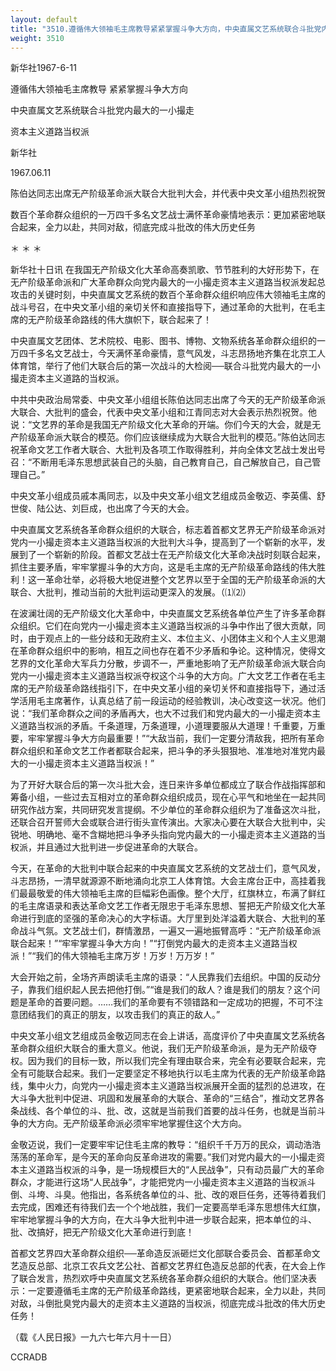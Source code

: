 ```yaml
---
layout: default
title: "3510.遵循伟大领袖毛主席教导紧紧掌握斗争大方向，中央直属文艺系统联合斗批党内最大的一小撮走资本主义道路当权派"
weight: 3510
---
```


新华社1967-6-11

遵循伟大领袖毛主席教导  紧紧掌握斗争大方向

中央直属文艺系统联合斗批党内最大的一小撮走

资本主义道路当权派

新华社

1967.06.11

陈伯达同志出席无产阶级革命派大联合大批判大会，并代表中央文革小组热烈祝贺

数百个革命群众组织的一万四千多名文艺战士满怀革命豪情地表示：更加紧密地联合起来，全力以赴，共同对敌，彻底完成斗批改的伟大历史任务

＊                  ＊                      ＊

新华社十日讯  在我国无产阶级文化大革命高奏凯歌、节节胜利的大好形势下，在无产阶级革命派和广大革命群众向党内最大的一小撮走资本主义道路当权派发起总攻击的关键时刻，中央直属文艺系统的数百个革命群众组织响应伟大领袖毛主席的战斗号召，在中央文革小组的亲切关怀和直接指导下，通过革命的大批判，在毛主席的无产阶级革命路线的伟大旗帜下，联合起来了！

中央直属文艺团体、艺术院校、电影、图书、博物、文物系统各革命群众组织的一万四千多名文艺战士，今天满怀革命豪情，意气风发，斗志昂扬地齐集在北京工人体育馆，举行了他们大联合后的第一次战斗的大检阅──联合斗批党内最大的一小撮走资本主义道路的当权派。

中共中央政治局常委、中央文革小组组长陈伯达同志出席了今天的无产阶级革命派大联合、大批判的盛会，代表中央文革小组和江青同志对大会表示热烈祝贺。他说：“文艺界的革命是我国无产阶级文化大革命的开端。你们今天的大会，就是无产阶级革命派大联合的模范。你们应该继续成为大联合大批判的模范。”陈伯达同志祝革命文艺工作者大联合、大批判及各项工作取得胜利，并向全体文艺战士发出号召：“不断用毛泽东思想武装自己的头脑，自己教育自己，自己解放自己，自己管理自己。”

中央文革小组成员戚本禹同志，以及中央文革小组文艺组成员金敬迈、李英儒、舒世俊、陆公达、刘巨成，也出席了今天的大会。

中央直属文艺系统各革命群众组织的大联合，标志着首都文艺界无产阶级革命派对党内一小撮走资本主义道路当权派的大批判大斗争，提高到了一个崭新的水平，发展到了一个崭新的阶段。首都文艺战士在无产阶级文化大革命决战时刻联合起来，抓住主要矛盾，牢牢掌握斗争的大方向，这是毛主席的无产阶级革命路线的伟大胜利！这一革命壮举，必将极大地促进整个文艺界以至于全国的无产阶级革命派的大联合、大批判，推动当前的大批判运动更深入的发展。（⑴⑵）

在波澜壮阔的无产阶级文化大革命中，中央直属文艺系统各单位产生了许多革命群众组织。它们在向党内一小撮走资本主义道路当权派的斗争中作出了很大贡献，同时，由于观点上的一些分歧和无政府主义、本位主义、小团体主义和个人主义思潮在革命群众组织中的影响，相互之间也存在着不少矛盾和争论。这种情况，使得文艺界的文化革命大军兵力分散，步调不一，严重地影响了无产阶级革命派大联合向党内一小撮走资本主义道路当权派夺权这个斗争的大方向。广大文艺工作者在毛主席的无产阶级革命路线指引下，在中央文革小组的亲切关怀和直接指导下，通过活学活用毛主席著作，认真总结了前一段运动的经验教训，决心改变这一状况。他们说：“我们革命群众之间的矛盾再大，也大不过我们和党内最大的一小撮走资本主义道路当权派的矛盾。千条道理，万条道理，小道理要服从大道理！千重要，万重要，牢牢掌握斗争大方向最重要！”“大敌当前，我们一定要分清敌我，把所有革命群众组织和革命文艺工作者都联合起来，把斗争的矛头狠狠地、准准地对准党内最大的一小撮走资本主义道路当权派！”

为了开好大联合后的第一次斗批大会，连日来许多单位都成立了联合作战指挥部和筹备小组，一些过去互相对立的革命群众组织成员，现在心平气和地坐在一起共同研究作战方案，共同研究发言提纲。不少单位的革命群众组织为了准备这次斗批，还联合召开誓师大会或联合进行街头宣传演出。大家决心要在大联合大批判中，尖锐地、明确地、毫不含糊地把斗争矛头指向党内最大的一小撮走资本主义道路的当权派，并且通过大批判进一步促进革命的大联合。

今天，在革命的大批判中联合起来的中央直属文艺系统的文艺战士们，意气风发，斗志昂扬，一清早就源源不断地涌向北京工人体育馆。大会主席台正中，高挂着我们最最敬爱的伟大领袖毛主席的巨幅彩色画像。整个大厅，红旗林立，布满了鲜红的毛主席语录和表达革命文艺工作者无限忠于毛泽东思想、誓把无产阶级文化大革命进行到底的坚强的革命决心的大字标语。大厅里到处洋溢着大联合、大批判的革命战斗气氛。文艺战士们，群情激昂，一遍又一遍地振臂高呼：“无产阶级革命派联合起来！”“牢牢掌握斗争大方向！”“打倒党内最大的走资本主义道路当权派！”“我们的伟大领袖毛主席万岁！万岁！万万岁！”

大会开始之前，全场齐声朗读毛主席的语录：“人民靠我们去组织。中国的反动分子，靠我们组织起人民去把他打倒。”“谁是我们的敌人？谁是我们的朋友？这个问题是革命的首要问题。……我们的革命要有不领错路和一定成功的把握，不可不注意团结我们的真正的朋友，以攻击我们的真正的敌人。”

中央文革小组文艺组成员金敬迈同志在会上讲话，高度评价了中央直属文艺系统各革命群众组织大联合的重大意义。他说，我们无产阶级革命派，是为无产阶级夺权。因为我们的目标一致，所以我们完全有理由联合来，完全有必要联合起来，完全有可能联合起来。我们一定要坚定不移地执行以毛主席为代表的无产阶级革命路线，集中火力，向党内一小撮走资本主义道路当权派展开全面的猛烈的总进攻，在大斗争大批判中促进、巩固和发展革命的大联合、革命的“三结合”，推动文艺界各条战线、各个单位的斗、批、改，这就是当前我们首要的战斗任务，也就是当前斗争的大方向。无产阶级革命派必须牢牢地掌握住这个大方向。

金敬迈说，我们一定要牢牢记住毛主席的教导：“组织千千万万的民众，调动浩浩荡荡的革命军，是今天的革命向反革命进攻的需要。”我们对党内最大的一小撮走资本主义道路当权派的斗争，是一场规模巨大的“人民战争”，只有动员最广大的革命群众，才能进行这场“人民战争”，才能把党内一小撮走资本主义道路的当权派斗倒、斗垮、斗臭。他指出，各系统各单位的斗、批、改的艰巨任务，还等待着我们去完成，困难还有待我们去一个个地战胜，我们一定要高举毛泽东思想伟大红旗，牢牢地掌握斗争的大方向，在大斗争大批判中进一步联合起来，把本单位的斗、批、改搞好，把无产阶级文化大革命进行到底！

首都文艺界四大革命群众组织──革命造反派砸烂文化部联合委员会、首都革命文艺造反总部、北京工农兵文艺公社、首都文艺界红色造反总部的代表，在大会上作了联合发言，热烈欢呼中央直属文艺系统各革命群众组织的大联合。他们坚决表示：一定要遵循毛主席的无产阶级革命路线，更紧密地联合起来，全力以赴，共同对敌，斗倒批臭党内最大的走资本主义道路的当权派，彻底完成斗批改的伟大历史任务！

（载《人民日报》一九六七年六月十一日）

CCRADB

